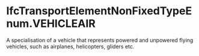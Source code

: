 IfcTransportElementNonFixedTypeEnum.VEHICLEAIR
==============================================
A specialisation of a vehicle that represents powered and unpowered flying
vehicles, such as airplanes, helicopters, gliders etc.  



